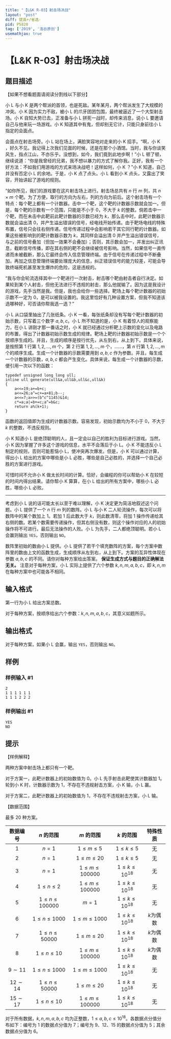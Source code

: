 ```yaml
---
title: "【L&K R-03】射击场决战"
layout: "post"
diff: 提高+/省选-
pid: P5820
tag: ['2019', '洛谷原创']
usemathjax: true
---
```


# 【L&K R-03】射击场决战
## 题目描述

【如果不想看题面请阅读分割线以下部分】

小 L 与小 K 是两个帮派的首领，也是死敌。某年某月，两个帮派发生了大规模的冲突。小 K 因为实力不敌，被小 L 的爪牙团团包围，最终被逼近了一个大型射击场。小 K 自知大势已去，正准备与小 L 拼死一战时，却传来消息，说小 L 要邀请自己与他来玩一场游戏。小 K 知道其中有鬼，但却别无它计，只能只身前往小 L 指定的会面点。

会面点在射击场旁。小 L 站在场上，满脸笑容地对走来的小 K 招手。“啊，小 K ，好久不见。我记得上次我们见面的时候，还是在那个小酒馆。当时，我与你谈笑风生，指点江山，不亦乐乎。没想到，如今，我们竟到此地步啊！”小 L 顿了顿，继续说道：“你是我曾经的兄弟，我不想以暴力的方式了解你我。正好，我有一个好方法：不如我们用游戏的方式来场决战吧！这样如何，小 K ？”小 K 知道，自己并没有否定小 L 的余地。于是，小 K 点了点头。小 L 看到小 K 点头，又露出了笑容，开始讲起了游戏的规则。

“如你所见，我们的游戏要在这片射击场上进行。射击场总共有 $n$ 行 $m$  列，共 $n\times m$ 个靶。为了方便，取行的方向为左右，列的方向为前后。这个射击场有一个特点：每个靶上都有一个计数器。击中一个靶，这个靶的计数器示数就会加一。但是，每个靶的示数有一个范围，只能是不小于 $0$，不大于 $k$ 的整数。倘若击中一个靶，而在未击中此靶前此靶计数器的示数已经为 $k$，那么击中时，此靶计数器示数就会溢出清 $0$，并产生溢出错误的信号，经电线开始传递。由于靶场电线的特殊布置，信号只会往右侧传递。信号传递过程中会影响若干其它同行靶的计数器。如果这些被影响到的靶计数器示数为 $k$，其同样会溢出清 $0$ 并产生溢出错误信号，与之前的信号叠加（但加一效果不会叠加）；否则，其示数会加一，并发出纠正讯息，截断信号传播，即在其右侧的靶不会继续被信号影响。当然，如果信号一直传递而未被截断，那么它最终会传入信息管理终端。由于信号在传递过程中不断叠加，再加之信息管理终端要处理庞大的信息，纠正错误信号的能力较差，可能会导致终端死机甚至发生爆炸的危险，这是违规的。

“我与你会轮流选择其中一个靶进行一次射击，射击哪个靶由射击者自行决定。如果轮到某个人射击，但他无法进行不违规的射击，那么他就输了。因为这是我设计的游戏，先手当然是我。但是，我也会给你一些选择。靶场上每个靶计数器的初始示数不一定为 $0$，是可以被我设置的。我这里恰好有几种设置方案，但我不知道该选哪种好，可否请你帮我选一选？”

小 L 从口袋里抽出了几张纸条。小 K 一看，每张纸条却没有写每个靶计数器的初始示数，只写着三个数字 $a,b,c$。小 L 所不知道的是，小 K 有着惊人的观察能力，在小 L 讲刚才那一番话之时，小 K 就已经通过分析靶上示数的变化以及电路的布置，得出了计数器初始示数生成的规律。靶场上靶的计数器初始示数是一个个按顺序生成的。并且，生成的顺序是按行优先，从左到右，从上到下。具体来说，是按照第 $1$ 行第 $1,2,\ldots ,m$ 个，第 $2$ 行第 $1,2,\ldots ,m$ 个，……，第 $n$ 行第 $1,2,\ldots ,m$ 个的顺序生成。生成一个计数器的示数需要用到 $a,b,c$ 作为参数。并且，每生成一个计数器的示数，$a,b,c$ 都会产生变化。具体来说，每生成一个计数器的示数，便引用一次以下的函数：

```
typedef unsigned long long ull; 
inline ull generate(ull&a,ull&b,ull&c,ull&k)
{ 
	a<<=19;a+=b+c;
	a<<=26;a^=c+=a+81;b--;
	a<<=7;a>>=(b^c^1145)&14;
	c*=a;a|=b+=c;a^=b&c;
	return a%(k+1);
}
```

函数的返回值即为生成的计数器示数。容易发现，初始示数均为不小于 $0$，不大于 $k$ 的整数，不违反规则。

小 K 知道小 L 是绝顶聪明的人，且一定会以自己的胜利为目标进行游戏。当然，小 K 因为掌握了许多这个游戏的信息，水平不会落后于小 L。小 K 不能违反小 L 制定的规则，否则可能惹恼小 L，使冲突再次爆发。但是，小 K 可以通过计算，得出小 L 给出的方案中哪些是小 L 必胜，哪些是自己必胜的，并选择一个自己必胜的方案进行游戏。

可惜时间不允许小 K 做太长时间的计算。恰好，会编程的你可以帮助小 K 在较短的时间内得出结果。请你帮小 K 算算，在小 L 给出的所有方案中，哪些小 L 必胜，哪些小 L 必败。

-----------------------

考虑到小 L 说的话可能太长以至于难以理解，小 K 决定更为简洁地叙述这个问题。小 L 提供了一个 $n$ 行 $m$ 列的数阵。小 L 与小 K 二人轮流操作，每次可以将数阵中的某个数加上 $1$。若加 $1$ 后此数大于 $k$，则此数清零，将加 $1$ 操作传递给其右侧的数。若某个数需要传递操作，但其右侧没有数，则这个操作对应的人的初始操作将不可进行。最后无法操作的人败。小 L 为先手，二人都绝顶聪明。若小 L 会赢则输出 `YES`，否则输出 `NO`。

数阵里初始的数由小 L 提供。小 L 提供了若干个填充数阵的方案，每个方案中数阵里的数由上文的函数生成，生成顺序从左到右，从上到下。方案的互异性体现在参数 $a,b,c$ 的不同。请你对每种方案给出答案。 **保证生成方式与题目的正确解法无关。** 注意对于每种方案，小 L 实际上提供了六个参数 $k,n,m,a,b,c$，即 $k,n,m$ 在每种方案中也可能各不相同。
## 输入格式

第一行为小 L 给出方案总数。

对于每种方案，按顺序给出六个参数：$k,n,m,a,b,c$，其意义如题所示。
## 输出格式

对于每种方案，如果小 L 会赢，输出 `YES`，否则输出 `NO`。
## 样例

### 样例输入 #1
```
2
1 1 1 1 1 1
1 1 1 2 2 2
```
### 样例输出 #1
```
YES
NO
```
## 提示

【样例解释】

两种方案中射击场上都只有一个靶。

对于方案一，此靶计数器上的初始数值为 $0$。小 L 先手射击此靶使其计数器加 $1$。轮到小 K 时，计数器示数为 $1$，不存在不违规射击方案，小 K 输，小 L 赢。

对于方案二，此靶计数器上的初始数值为 $1$，不存在不违规射击方案，小 L 输。

【数据范围】

最多 $20$ 种方案。

| 数据编号 | $n$ 的范围 | $m$ 的范围 | $k$ 的范围 | 特殊性质 |
| :-----------: | :-----------: | :-----------: | :-----------: | :-----------: |
| $1$ | $n=1$ | $1\le m\le5$ | $1\le k\le 5$ | 无 |
| $2$ | $n=1$ | $1\le m\le20$ | $1\le k\le 5$ | 无 |
| $3$ | $n=1$ | $1\le m\le100000$ | $1\le k\le 10^{18}$ | 无 |
| $4$ | $1\le n \le2$ | $1\le m\le100000$ |$1\le k\le 10^{18}$  | 无 |
| $5$ | $1\le n \le100000$ | $m=1$ | $1\le k\le 10^{18}$ | 无 |
| $6$ | $1\le n \le1000$ | $1\le m\le1000$ | $1\le k\le 10^{18}$ | $k$为偶数 |
| $7$ | $1\le n \le50000$ | $1\le m\le20$ | $1\le k\le 10^{18}$ | $k$为偶数 |
| $8$ | $1\le n \le10$ | $1\le m\le100000$ | $1\le k\le 10^{18}$ | $k$为偶数 |
| $9\sim 11$ | $1\le n \le1000$ |$1\le m\le1000$  | $1\le k\le 10^{18}$ | 无 |
| $12\sim 14$ | $1\le n \le50000$ | $1\le m\le20$ | $1\le k\le 10^{18}$ | 无 |
| $15\sim 17$ | $1\le n \le10$| $1\le m\le100000$ | $1\le k\le 10^{18}$ | 无 |

对于所有数据，$k,n,m,a,b,c$ 均为正整数，$1\le a,b,c\le10^{18}$。各数据点分值分布如下：编号为 $1$ 的数据点分值为 $7$；编号为 $9$、$12$、$15$ 的数据点分值为 $5$；其余数据点分值为 $6$。
